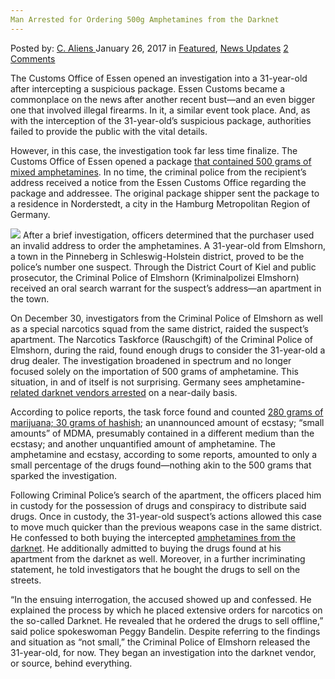 ```yaml
---
Man Arrested for Ordering 500g Amphetamines from the Darknet
---
```

<article class="post-listing post-17748 post type-post status-publish format-standard has-post-thumbnail hentry category-deepdot-news category-news-updates">
    <div class="post-inner">
    <p class="post-meta">
    <span>Posted by: <a href="https://www.deepdotweb.com/author/caliens/" title="">C. Aliens </a></span>
    <span>January 26, 2017</span>
    <span>in <a href="https://www.deepdotweb.com/category/deepdot-news/" rel="category tag">Featured</a>, <a href="https://www.deepdotweb.com/category/news-updates/" rel="category tag">News Updates</a></span>
    <span><a href="https://www.deepdotweb.com/2017/01/26/man-arrested-ordering-500g-amphetamines-darknet/#comments">2 Comments</a></span>
    </p>
    <div class="clear"></div>
    <div class="entry">
    <p>The Customs Office of Essen opened an investigation into a 31-year-old after intercepting a suspicious package. Essen Customs became a commonplace on the news after another recent bust—and an even bigger one that involved illegal firearms. In it, a similar event took place. And, as with the interception of the 31-year-old&#8217;s suspicious package, authorities failed to provide the public with the vital details.</p>
    <p>However, in this case, the investigation took far less time finalize. The Customs Office of Essen opened a package <a href="http://www.presseportal.de/blaulicht/pm/19027/3527595">that contained 500 grams of mixed amphetamines</a>. In no time, the criminal police from the recipient’s address received a notice from the Essen Customs Office regarding the package and addressee. The original package shipper sent the package to a residence in Norderstedt, a city in the Hamburg Metropolitan Region of Germany.</p>
    <p><img class="wp-image-17755 aligncenter" src="https://www.deepdotweb.com/wp-content/uploads/2017/01/word-image-27.jpeg" srcset="https://www.deepdotweb.com/wp-content/uploads/2017/01/word-image-27.jpeg 864w, https://www.deepdotweb.com/wp-content/uploads/2017/01/word-image-27-300x118.jpeg 300w" sizes="(max-width: 864px) 100vw, 864px"/> After a brief investigation, officers determined that the purchaser used an invalid address to order the amphetamines. A 31-year-old from Elmshorn, a town in the Pinneberg in Schleswig-Holstein district, proved to be the police’s number one suspect. Through the District Court of Kiel and public prosecutor, the Criminal Police of Elmshorn (Kriminalpolizei Elmshorn) received an oral search warrant for the suspect’s address—an apartment in the town.</p>
    <p>On December 30, investigators from the Criminal Police of Elmshorn as well as a special narcotics squad from the same district, raided the suspect’s apartment. The Narcotics Taskforce (Rauschgift) of the Criminal Police of Elmshorn, during the raid, found enough drugs to consider the 31-year-old a drug dealer. The investigation broadened in spectrum and no longer focused solely on the importation of 500 grams of amphetamine. This situation, in and of itself is not surprising. Germany sees amphetamine-<a href="https://www.deepdotweb.com/2016/10/22/german-special-forces-arrest-darknet-amphetamine-vendor/">related darknet vendors arrested</a> on a near-daily basis.</p>
    <p>According to police reports, the task force found and counted <a href="https://www.abendblatt.de/region/norderstedt/article209184447/Kripo-Norderstedt-nimmt-31-jaehrigen-Drogendealer-fest.html">280 grams of marijuana; 30 grams of hashish</a>; an unannounced amount of ecstasy; “small amounts” of MDMA, presumably contained in a different medium than the ecstasy; and another unquantified amount of amphetamine. The amphetamine and ecstasy, according to some reports, amounted to only a small percentage of the drugs found—nothing akin to the 500 grams that sparked the investigation.</p>
    <p>Following Criminal Police’s search of the apartment, the officers placed him in custody for the possession of drugs and conspiracy to distribute said drugs. Once in custody, the 31-year-old suspect’s actions allowed this case to move much quicker than the previous weapons case in the same district. He confessed to both buying the intercepted <a href="https://www.deepdotweb.com/?s=amphetamine">amphetamines from the darknet</a>. He additionally admitted to buying the drugs found at his apartment from the darknet as well. Moreover, in a further incriminating statement, he told investigators that he bought the drugs to sell on the streets.</p>
    <p>&#8220;In the ensuing interrogation, the accused showed up and confessed. He explained the process by which he placed extensive orders for narcotics on the so-called Darknet. He revealed that he ordered the drugs to sell offline,&#8221; said police spokeswoman Peggy Bandelin. Despite referring to the findings and situation as “not small,” the Criminal Police of Elmshorn released the 31-year-old, for now. They began an investigation into the darknet vendor, or source, behind everything.</p>
    </div>
    <span style="display:none" class="updated">2017-01-26</span>
    <div style="display:none" class="vcard author" itemprop="author" itemscope itemtype="http://schema.org/Person"><strong class="fn" itemprop="name"><a href="https://www.deepdotweb.com/author/caliens/" title="Posts by C. Aliens" rel="author">C. Aliens</a></strong></div>
    </div>
</article>

